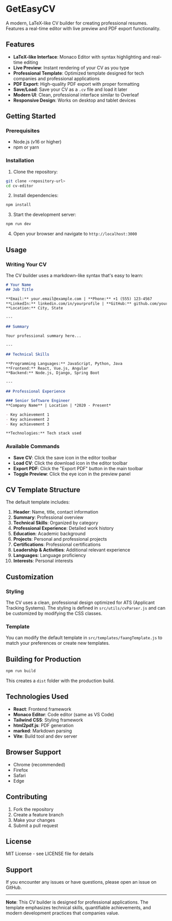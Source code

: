 # GetEasyCV

A modern, LaTeX-like CV builder for creating professional resumes. Features a real-time editor with live preview and PDF export functionality.

## Features

- **LaTeX-like Interface**: Monaco Editor with syntax highlighting and real-time editing
- **Live Preview**: Instant rendering of your CV as you type
- **Professional Template**: Optimized template designed for tech companies and professional applications
- **PDF Export**: High-quality PDF export with proper formatting
- **Save/Load**: Save your CV as a `.cv` file and load it later
- **Modern UI**: Clean, professional interface similar to Overleaf
- **Responsive Design**: Works on desktop and tablet devices

## Getting Started

### Prerequisites

- Node.js (v16 or higher)
- npm or yarn

### Installation

1. Clone the repository:
```bash
git clone <repository-url>
cd cv-editor
```

2. Install dependencies:
```bash
npm install
```

3. Start the development server:
```bash
npm run dev
```

4. Open your browser and navigate to `http://localhost:3000`

## Usage

### Writing Your CV

The CV builder uses a markdown-like syntax that's easy to learn:

```markdown
# Your Name
## Job Title

**Email:** your.email@example.com | **Phone:** +1 (555) 123-4567  
**LinkedIn:** linkedin.com/in/yourprofile | **GitHub:** github.com/yourusername  
**Location:** City, State

---

## Summary

Your professional summary here...

---

## Technical Skills

**Programming Languages:** JavaScript, Python, Java  
**Frontend:** React, Vue.js, Angular  
**Backend:** Node.js, Django, Spring Boot  

---

## Professional Experience

### Senior Software Engineer
**Company Name** | Location | *2020 - Present*

- Key achievement 1
- Key achievement 2
- Key achievement 3

**Technologies:** Tech stack used
```

### Available Commands

- **Save CV**: Click the save icon in the editor toolbar
- **Load CV**: Click the download icon in the editor toolbar
- **Export PDF**: Click the "Export PDF" button in the main toolbar
- **Toggle Preview**: Click the eye icon in the preview panel

## CV Template Structure

The default template includes:

1. **Header**: Name, title, contact information
2. **Summary**: Professional overview
3. **Technical Skills**: Organized by category
4. **Professional Experience**: Detailed work history
5. **Education**: Academic background
6. **Projects**: Personal and professional projects
7. **Certifications**: Professional certifications
8. **Leadership & Activities**: Additional relevant experience
9. **Languages**: Language proficiency
10. **Interests**: Personal interests

## Customization

### Styling

The CV uses a clean, professional design optimized for ATS (Applicant Tracking Systems). The styling is defined in `src/utils/cvParser.js` and can be customized by modifying the CSS classes.

### Template

You can modify the default template in `src/templates/faangTemplate.js` to match your preferences or create new templates.

## Building for Production

```bash
npm run build
```

This creates a `dist` folder with the production build.

## Technologies Used

- **React**: Frontend framework
- **Monaco Editor**: Code editor (same as VS Code)
- **Tailwind CSS**: Styling framework
- **html2pdf.js**: PDF generation
- **marked**: Markdown parsing
- **Vite**: Build tool and dev server

## Browser Support

- Chrome (recommended)
- Firefox
- Safari
- Edge

## Contributing

1. Fork the repository
2. Create a feature branch
3. Make your changes
4. Submit a pull request

## License

MIT License - see LICENSE file for details

## Support

If you encounter any issues or have questions, please open an issue on GitHub.

---

**Note**: This CV builder is designed for professional applications. The template emphasizes technical skills, quantifiable achievements, and modern development practices that companies value. 